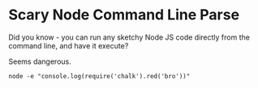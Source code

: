 # Scary Node Command Line Parse

Did you know - you can run any sketchy Node JS code directly from the command line, and have it execute?

Seems dangerous.

```
node -e "console.log(require('chalk').red('bro'))"
```